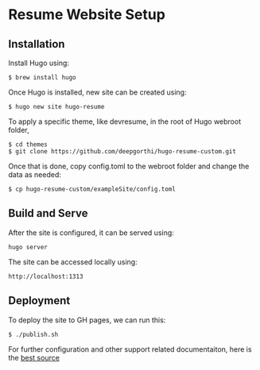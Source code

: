 # Resume Website Setup

## Installation

Install Hugo using:

    $ brew install hugo

Once Hugo is installed, new site can be created using:

    $ hugo new site hugo-resume

To apply a specific theme, like devresume, in the root of Hugo webroot folder,

    $ cd themes
    $ git clone https://github.com/deepgorthi/hugo-resume-custom.git


Once that is done, copy config.toml to the webroot folder and change the data as needed:

    $ cp hugo-resume-custom/exampleSite/config.toml

## Build and Serve

After the site is configured, it can be served using:

    hugo server

The site can be accessed locally using:

    http://localhost:1313

## Deployment

To deploy the site to GH pages, we can run this:

    $ ./publish.sh

For further configuration and other support related documentaiton, here is the [best source](https://github.com/cowboysmall-tools/hugo-devresume-theme)